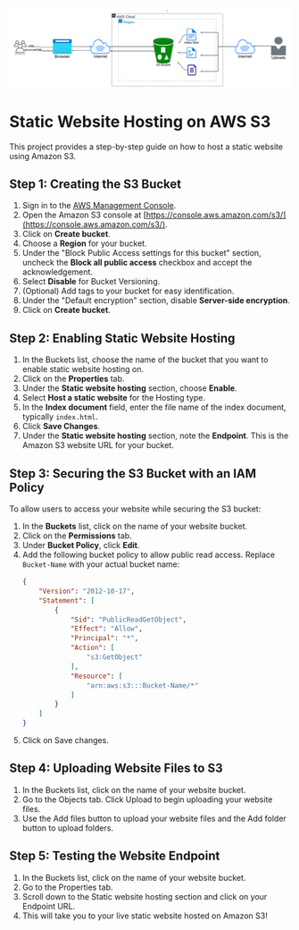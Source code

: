 ![Alt text](Static.png.png)

# Static Website Hosting on AWS S3

This project provides a step-by-step guide on how to host a static website using Amazon S3.

## Step 1: Creating the S3 Bucket

1. Sign in to the [AWS Management Console](https://aws.amazon.com/console/).
2. Open the Amazon S3 console at [https://console.aws.amazon.com/s3/](https://console.aws.amazon.com/s3/).
3. Click on **Create bucket**.
4. Choose a **Region** for your bucket.
5. Under the "Block Public Access settings for this bucket" section, uncheck the **Block all public access** checkbox and accept the acknowledgement.
6. Select **Disable** for Bucket Versioning.
7. (Optional) Add tags to your bucket for easy identification.
8. Under the "Default encryption" section, disable **Server-side encryption**.
9. Click on **Create bucket**.

## Step 2: Enabling Static Website Hosting

1. In the Buckets list, choose the name of the bucket that you want to enable static website hosting on.
2. Click on the **Properties** tab.
3. Under the **Static website hosting** section, choose **Enable**.
4. Select **Host a static website** for the Hosting type.
5. In the **Index document** field, enter the file name of the index document, typically `index.html`.
6. Click **Save Changes**.
7. Under the **Static website hosting** section, note the **Endpoint**. This is the Amazon S3 website URL for your bucket.

## Step 3: Securing the S3 Bucket with an IAM Policy

To allow users to access your website while securing the S3 bucket:

1. In the **Buckets** list, click on the name of your website bucket.
2. Click on the **Permissions** tab.
3. Under **Bucket Policy**, click **Edit**.
4. Add the following bucket policy to allow public read access. Replace `Bucket-Name` with your actual bucket name:
   ```json
   {
       "Version": "2012-10-17",
       "Statement": [
           {
               "Sid": "PublicReadGetObject",
               "Effect": "Allow",
               "Principal": "*",
               "Action": [
                   "s3:GetObject"
               ],
               "Resource": [
                   "arn:aws:s3:::Bucket-Name/*"
               ]
           }
       ]
   }
5. Click on Save changes.

## Step 4: Uploading Website Files to S3

1. In the Buckets list, click on the name of your website bucket.
2. Go to the Objects tab. Click Upload to begin uploading your website files.
3. Use the Add files button to upload your website files and the Add folder button to upload folders.

## Step 5: Testing the Website Endpoint

1. In the Buckets list, click on the name of your website bucket.
2. Go to the Properties tab.
3. Scroll down to the Static website hosting section and click on your Endpoint URL.
4. This will take you to your live static website hosted on Amazon S3!


